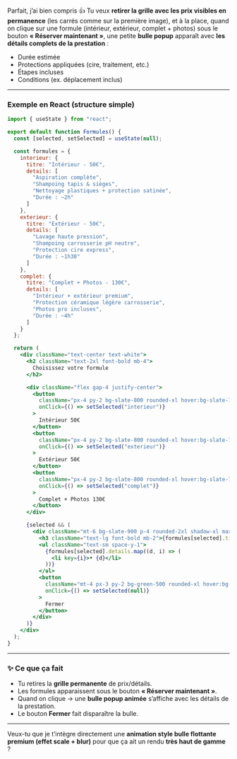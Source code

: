 Parfait, j’ai bien compris 👍
Tu veux **retirer la grille avec les prix visibles en permanence** (les carrés comme sur la première image), et à la place, quand on clique sur une formule (intérieur, extérieur, complet + photos) sous le bouton **« Réserver maintenant »**, une petite **bulle popup** apparaît avec **les détails complets de la prestation** :

* Durée estimée
* Protections appliquées (cire, traitement, etc.)
* Étapes incluses
* Conditions (ex. déplacement inclus)

---

### Exemple en React (structure simple)

```jsx
import { useState } from "react";

export default function Formules() {
  const [selected, setSelected] = useState(null);

  const formules = {
    interieur: {
      titre: "Intérieur - 50€",
      details: [
        "Aspiration complète",
        "Shampoing tapis & sièges",
        "Nettoyage plastiques + protection satinée",
        "Durée : ~2h"
      ]
    },
    exterieur: {
      titre: "Extérieur - 50€",
      details: [
        "Lavage haute pression",
        "Shampoing carrosserie pH neutre",
        "Protection cire express",
        "Durée : ~1h30"
      ]
    },
    complet: {
      titre: "Complet + Photos - 130€",
      details: [
        "Intérieur + extérieur premium",
        "Protection céramique légère carrosserie",
        "Photos pro incluses",
        "Durée : ~4h"
      ]
    }
  };

  return (
    <div className="text-center text-white">
      <h2 className="text-2xl font-bold mb-4">
        Choisissez votre formule
      </h2>

      <div className="flex gap-4 justify-center">
        <button 
          className="px-4 py-2 bg-slate-800 rounded-xl hover:bg-slate-700"
          onClick={() => setSelected("interieur")}
        >
          Intérieur 50€
        </button>
        <button 
          className="px-4 py-2 bg-slate-800 rounded-xl hover:bg-slate-700"
          onClick={() => setSelected("exterieur")}
        >
          Extérieur 50€
        </button>
        <button 
          className="px-4 py-2 bg-slate-800 rounded-xl hover:bg-slate-700"
          onClick={() => setSelected("complet")}
        >
          Complet + Photos 130€
        </button>
      </div>

      {selected && (
        <div className="mt-6 bg-slate-900 p-4 rounded-2xl shadow-xl max-w-md mx-auto animate-fadeIn">
          <h3 className="text-lg font-bold mb-2">{formules[selected].titre}</h3>
          <ul className="text-sm space-y-1">
            {formules[selected].details.map((d, i) => (
              <li key={i}>• {d}</li>
            ))}
          </ul>
          <button 
            className="mt-4 px-3 py-2 bg-green-500 rounded-xl hover:bg-green-400"
            onClick={() => setSelected(null)}
          >
            Fermer
          </button>
        </div>
      )}
    </div>
  );
}
```

---

### ✨ Ce que ça fait

* Tu retires la **grille permanente** de prix/détails.
* Les formules apparaissent sous le bouton **« Réserver maintenant »**.
* Quand on clique → une **bulle popup animée** s’affiche avec les détails de la prestation.
* Le bouton **Fermer** fait disparaître la bulle.

---

Veux-tu que je t’intègre directement une **animation style bulle flottante premium (effet scale + blur)** pour que ça ait un rendu **très haut de gamme** ?

